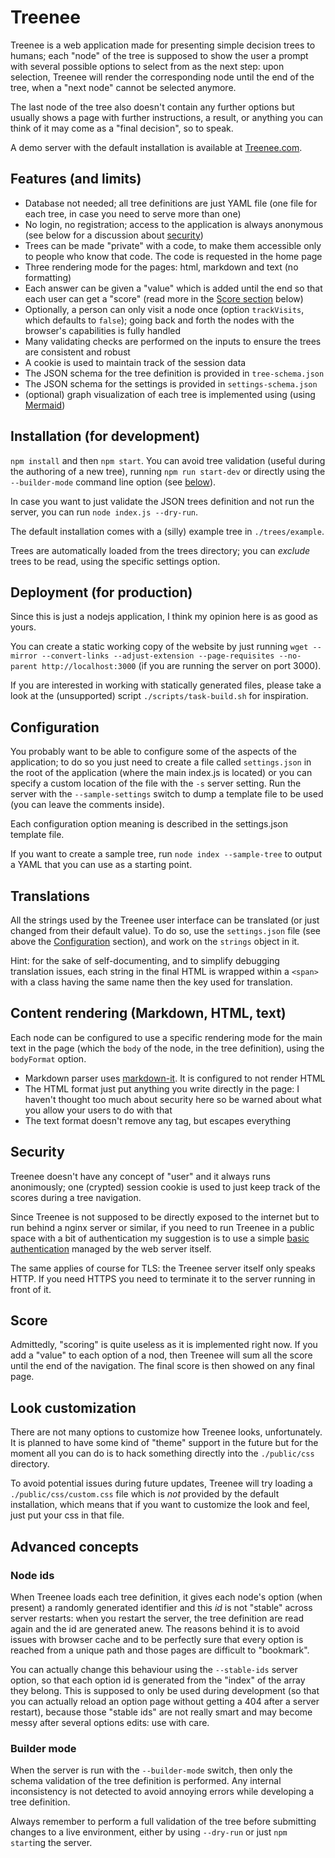# Treenee

Treenee is a web application made for presenting simple decision trees to humans; each "node" of the tree is supposed to show the user a prompt with several possible options to select from as the next step: upon selection, Treenee will render the corresponding node until the end of the tree, when a "next node" cannot be selected anymore.

The last node of the tree also doesn't contain any further options but usually shows a page with further instructions, a result, or anything you can think of it may come as a "final decision", so to speak.

A demo server with the default installation is available at [Treenee.com](https://treenee.com).

## Features (and limits)

- Database not needed; all tree definitions are just YAML file (one file for each tree, in case you need to serve more than one)
- No login, no registration; access to the application is always anonymous (see below for a discussion about [security](#security))
- Trees can be made "private" with a code, to make them accessible only to people who know that code. The code is requested in the home page
- Three rendering mode for the pages: html, markdown and text (no formatting)
- Each answer can be given a "value" which is added until the end so that each user can get a "score" (read more in the [Score section](#score) below)
- Optionally, a person can only visit a node once (option `trackVisits`, which defaults to `false`); going back and forth the nodes with the browser's capabilities is fully handled
- Many validating checks are performed on the inputs to ensure the trees are consistent and robust
- A cookie is used to maintain track of the session data
- The JSON schema for the tree definition is provided in `tree-schema.json`
- The JSON schema for the settings is provided in `settings-schema.json`
- (optional) graph visualization of each tree is implemented using (using [Mermaid](https://mermaid-js.github.io/))

## Installation (for development)

`npm install` and then `npm start`. You can avoid tree validation (useful during the authoring of a new tree), running `npm run start-dev` or directly using the `--builder-mode` command line option (see [below](#builder-mode)).

In case you want to just validate the JSON trees definition and not run the server, you can run `node index.js --dry-run`.

The default installation comes with a (silly) example tree in `./trees/example`.

Trees are automatically loaded from the trees directory; you can _exclude_ trees to be read, using the specific settings option.

## Deployment (for production)

Since this is just a nodejs application, I think my opinion here is as good as yours.

You can create a static working copy of the website by just running `wget --mirror --convert-links --adjust-extension --page-requisites --no-parent http://localhost:3000` (if you are running the server on port 3000).

If you are interested in working with statically generated files, please take a look at the (unsupported) script `./scripts/task-build.sh` for inspiration.

## Configuration

You probably want to be able to configure some of the aspects of the application; to do so you just need to create a file called `settings.json` in the root of the application (where the main index.js is located) or you can specify a custom location of the file with the `-s` server setting. Run the server with the `--sample-settings` switch to dump a template file to be used (you can leave the comments inside).

Each configuration option meaning is described in the settings.json template file.

If you want to create a sample tree, run `node index --sample-tree` to output a YAML that you can use as a starting point.

## Translations

All the strings used by the Treenee user interface can be translated (or just changed
from their default value). To do so, use the `settings.json` file (see above the [Configuration](#configuration) section), and work on the `strings` object in it.

Hint: for the sake of self-documenting, and to simplify debugging translation issues, each string in the final HTML is wrapped within a `<span>` with a class having the same name then the key used for translation.

## Content rendering (Markdown, HTML, text)

Each node can be configured to use a specific rendering mode for the main text in the page (which the `body` of the node, in the tree definition), using the `bodyFormat` option.

- Markdown parser uses [markdown-it](https://markdown-it.github.io/). It is configured to not render HTML
- The HTML format just put anything you write directly in the page: I haven't thought too much about security here so be warned about what you allow your users to do with that
- The text format doesn't remove any tag, but escapes everything

## Security

Treenee doesn't have any concept of "user" and it always runs anonimously; one (crypted) session cookie is used to just keep track of the scores during a tree navigation.

Since Treenee is not supposed to be directly exposed to the internet but to run behind a nginx server or similar, if you need to run Treenee in a public space with a bit of authentication my suggestion is to use a simple [basic authentication](https://docs.nginx.com/nginx/admin-guide/security-controls/configuring-http-basic-authentication) managed by the web server itself.

The same applies of course for TLS: the Treenee server itself only speaks HTTP. If you need HTTPS you need to terminate it to the server running in front of it.

## Score

Admittedly, "scoring" is quite useless as it is implemented right now. If you add a "value" to each option of a nod, then Treenee will sum all the score until the end of the navigation. The final score is then showed on any final page.

## Look customization

There are not many options to customize how Treenee looks, unfortunately. It is planned to have some kind of "theme" support in the future but for the moment all you can do is to hack something directly into the `./public/css` directory.

To avoid potential issues during future updates, Treenee will try loading a `./public/css/custom.css` file which is _not_ provided by the default installation, which means that if you want to customize the look and feel, just put your css in that file.

## Advanced concepts

### Node ids

When Treenee loads each tree definition, it gives each node's option (when present) a randomly generated identifier and this _id_ is not "stable" across server restarts: when you restart the server, the tree definition are read again and the id are generated anew. The reasons behind it is to avoid issues with browser cache and to be perfectly sure that every option is reached from a unique path and those pages are difficult to "bookmark".

You can actually change this behaviour using the `--stable-ids` server option, so that each option id is generated from the "index" of the array they belong. This is supposed to only be used during development (so that you can actually reload an option page without getting a 404 after a server restart), because those "stable ids" are not really smart and may become messy after several options edits: use with care.

### Builder mode

When the server is run with the `--builder-mode` switch, then only the schema validation of the tree definition is performed. Any internal inconsistency is not detected to avoid annoying errors while developing a tree definition.

Always remember to perform a full validation of the tree before submitting changes to a live environment, either by using `--dry-run` or just `npm start`ing the server.
